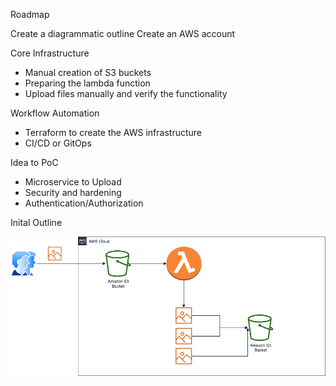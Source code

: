 Roadmap

Create a diagrammatic outline
Create an AWS account

Core Infrastructure
 - Manual creation of S3 buckets
 - Preparing the lambda function
 - Upload files manually and verify the functionality

Workflow Automation
 - Terraform to create the AWS infrastructure
 - CI/CD or GitOps

Idea to PoC 
  - Microservice to Upload  
- Security and hardening
- Authentication/Authorization


Inital Outline

![Draft diagram](https://github.com/dhanvsagar/Ploder/blob/main/docs/Ploder.drawio.png)
